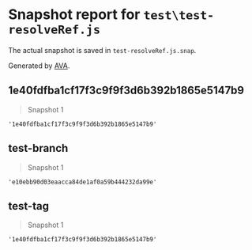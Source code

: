 # Snapshot report for `test\test-resolveRef.js`

The actual snapshot is saved in `test-resolveRef.js.snap`.

Generated by [AVA](https://ava.li).

## 1e40fdfba1cf17f3c9f9f3d6b392b1865e5147b9

> Snapshot 1

    '1e40fdfba1cf17f3c9f9f3d6b392b1865e5147b9'

## test-branch

> Snapshot 1

    'e10ebb90d03eaacca84de1af0a59b444232da99e'

## test-tag

> Snapshot 1

    '1e40fdfba1cf17f3c9f9f3d6b392b1865e5147b9'
